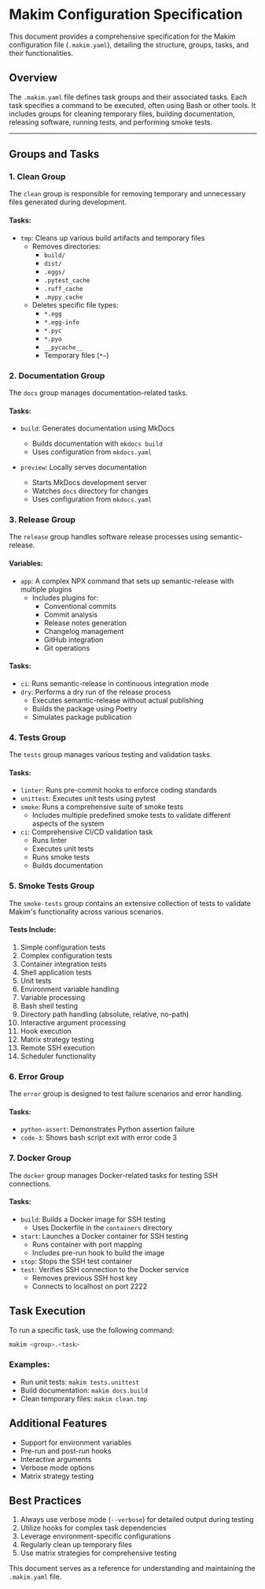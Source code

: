 # Makim Configuration Specification

This document provides a comprehensive specification for the Makim configuration
file (`.makim.yaml`), detailing the structure, groups, tasks, and their
functionalities.

## Overview

The `.makim.yaml` file defines task groups and their associated tasks. Each task
specifies a command to be executed, often using Bash or other tools. It includes
groups for cleaning temporary files, building documentation, releasing software,
running tests, and performing smoke tests.

---

## Groups and Tasks

### 1. Clean Group

The `clean` group is responsible for removing temporary and unnecessary files
generated during development.

#### Tasks:

- `tmp`: Cleans up various build artifacts and temporary files
  - Removes directories:
    - `build/`
    - `dist/`
    - `.eggs/`
    - `.pytest_cache`
    - `.ruff_cache`
    - `.mypy_cache`
  - Deletes specific file types:
    - `*.egg`
    - `*.egg-info`
    - `*.pyc`
    - `*.pyo`
    - `__pycache__`
    - Temporary files (`*~`)

### 2. Documentation Group

The `docs` group manages documentation-related tasks.

#### Tasks:

- `build`: Generates documentation using MkDocs

  - Builds documentation with `mkdocs build`
  - Uses configuration from `mkdocs.yaml`

- `preview`: Locally serves documentation
  - Starts MkDocs development server
  - Watches `docs` directory for changes
  - Uses configuration from `mkdocs.yaml`

### 3. Release Group

The `release` group handles software release processes using semantic-release.

#### Variables:

- `app`: A complex NPX command that sets up semantic-release with multiple
  plugins
  - Includes plugins for:
    - Conventional commits
    - Commit analysis
    - Release notes generation
    - Changelog management
    - GitHub integration
    - Git operations

#### Tasks:

- `ci`: Runs semantic-release in continuous integration mode
- `dry`: Performs a dry run of the release process
  - Executes semantic-release without actual publishing
  - Builds the package using Poetry
  - Simulates package publication

### 4. Tests Group

The `tests` group manages various testing and validation tasks.

#### Tasks:

- `linter`: Runs pre-commit hooks to enforce coding standards
- `unittest`: Executes unit tests using pytest
- `smoke`: Runs a comprehensive suite of smoke tests
  - Includes multiple predefined smoke tests to validate different aspects of
    the system
- `ci`: Comprehensive CI/CD validation task
  - Runs linter
  - Executes unit tests
  - Runs smoke tests
  - Builds documentation

### 5. Smoke Tests Group

The `smoke-tests` group contains an extensive collection of tests to validate
Makim's functionality across various scenarios.

#### Tests Include:

1. Simple configuration tests
2. Complex configuration tests
3. Container integration tests
4. Shell application tests
5. Unit tests
6. Environment variable handling
7. Variable processing
8. Bash shell testing
9. Directory path handling (absolute, relative, no-path)
10. Interactive argument processing
11. Hook execution
12. Matrix strategy testing
13. Remote SSH execution
14. Scheduler functionality

### 6. Error Group

The `error` group is designed to test failure scenarios and error handling.

#### Tasks:

- `python-assert`: Demonstrates Python assertion failure
- `code-3`: Shows bash script exit with error code 3

### 7. Docker Group

The `docker` group manages Docker-related tasks for testing SSH connections.

#### Tasks:

- `build`: Builds a Docker image for SSH testing
  - Uses Dockerfile in the `containers` directory
- `start`: Launches a Docker container for SSH testing
  - Runs container with port mapping
  - Includes pre-run hook to build the image
- `stop`: Stops the SSH test container
- `test`: Verifies SSH connection to the Docker service
  - Removes previous SSH host key
  - Connects to localhost on port 2222

## Task Execution

To run a specific task, use the following command:

```bash
makim <group>.<task>
```

### Examples:

- Run unit tests: `makim tests.unittest`
- Build documentation: `makim docs.build`
- Clean temporary files: `makim clean.tmp`

## Additional Features

- Support for environment variables
- Pre-run and post-run hooks
- Interactive arguments
- Verbose mode options
- Matrix strategy testing

## Best Practices

1. Always use verbose mode (`--verbose`) for detailed output during testing
2. Utilize hooks for complex task dependencies
3. Leverage environment-specific configurations
4. Regularly clean up temporary files
5. Use matrix strategies for comprehensive testing

This document serves as a reference for understanding and maintaining the
`.makim.yaml` file.
